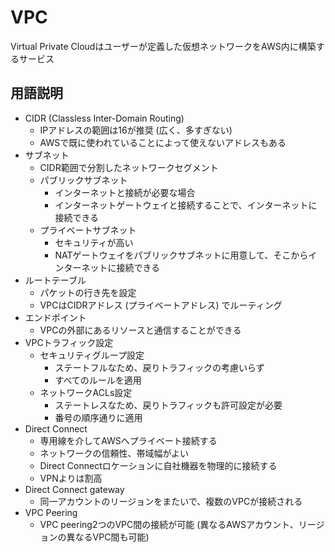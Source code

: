 # VPC

Virtual Private Cloudはユーザーが定義した仮想ネットワークをAWS内に構築するサービス

## 用語説明

- CIDR (Classless Inter-Domain Routing)
  - IPアドレスの範囲は16が推奨 (広く、多すぎない)
  - AWSで既に使われていることによって使えないアドレスもある
- サブネット
  - CIDR範囲で分割したネットワークセグメント
  - パブリックサブネット
    - インターネットと接続が必要な場合
	- インターネットゲートウェイと接続することで、インターネットに接続できる
  - プライベートサブネット
    - セキュリティが高い
	- NATゲートウェイをパブリックサブネットに用意して、そこからインターネットに接続できる
- ルートテーブル
  - パケットの行き先を設定
  - VPCはCIDRアドレス (プライベートアドレス) でルーティング
- エンドポイント
  - VPCの外部にあるリソースと通信することができる
- VPCトラフィック設定
  - セキュリティグループ設定
    - ステートフルなため、戻りトラフィックの考慮いらず
	- すべてのルールを適用
  - ネットワークACLs設定
    - ステートレスなため、戻りトラフィックも許可設定が必要
	- 番号の順序通りに適用
- Direct Connect
  - 専用線を介してAWSへプライベート接続する
  - ネットワークの信頼性、帯域幅がよい
  - Direct Connectロケーションに自社機器を物理的に接続する
  - VPNよりは割高
- Direct Connect gateway
  - 同一アカウントのリージョンをまたいで、複数のVPCが接続される
- VPC Peering
  - VPC peering2つのVPC間の接続が可能 (異なるAWSアカウント、リージョンの異なるVPC間も可能)

